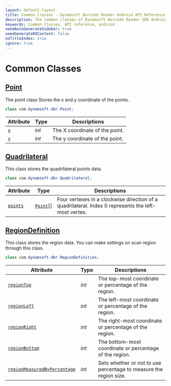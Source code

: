 ```yaml
---
layout: default-layout
title: Common Classes - Dynamsoft Barcode Reader Android API Reference
description: The common classes of Dynamsoft Barcode Reader SDK Android edition such as point, quadrilateral, & region definition.
keywords: Common Classes, API reference, android
needAutoGenerateSidebar: true
needGenerateH3Content: false
noTitleIndex: true
ignore: true
---
```


# Common Classes

## [Point](auxiliary-Point.html)

The point class Stores the x and y coordinate of the points.

```java
class com.dynamsoft.dbr.Point;
```

| Attribute | Type | Descriptions |
|---------- | ---- | ------------ |
| [`x`](auxiliary-Point.html#x) | *int* | The X coordinate of the point. |
| [`y`](auxiliary-Point.html#y) | *int* | The y coordinate of the point. |

## [Quadrilateral](auxiliary-Quadrilateral.html)

This class stores the quadrilateral points data.

```java
class com.dynamsoft.dbr.Quadrilateral;
```

| Attribute | Type | Descriptions |
|---------- | ---- | ------------ |
| [`points`](auxiliary-Quadrilateral.html#points) | [`Point`](auxiliary-Point.html)[] | Four vertexes in a clockwise direction of a quadrilateral. Index 0 represents the left-most vertex. |

## [RegionDefinition](auxiliary-RegionDefinition.html)

This class stores the region data. You can make settings on scan region through this class.

```java
class com.dynamsoft.dbr.RegionDefinition;
```

| Attribute | Type | Descriptions |
|---------- | ---- | ------------ |
| [`regionTop`](auxiliary-RegionDefinition.html#regiontop) | *int* | The top-most coordinate or percentage of the region. |
| [`regionLeft`](auxiliary-RegionDefinition.html#regionleft) | *int* | The left-most coordinate or percentage of the region. |
| [`regionRight`](auxiliary-RegionDefinition.html#regionright) | *int* | The right-most coordinate or percentage of the region. |
| [`regionBottom`](auxiliary-RegionDefinition.html#regionbottom) | *int* | The bottom-most coordinate or percentage of the region. |
| [`regionMeasuredByPercentage`](auxiliary-RegionDefinition.html#regionmeasuredbypercentage) | *int* | Sets whether or not to use percentage to measure the region size. |
